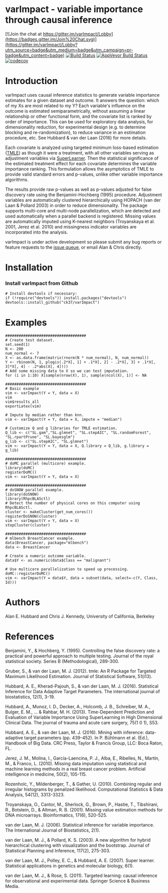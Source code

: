 # varImpact - variable importance through causal inference

[![Join the chat at https://gitter.im/varImpact/Lobby](https://badges.gitter.im/Join%20Chat.svg)](https://gitter.im/varImpact/Lobby?utm_source=badge&utm_medium=badge&utm_campaign=pr-badge&utm_content=badge)
[![Build Status](https://travis-ci.org/ck37/varImpact.svg?branch=master)](https://travis-ci.org/ck37/varImpact)
[![AppVeyor Build Status](https://ci.appveyor.com/api/projects/status/github/ck37/varImpact?branch=master&svg=true)](https://ci.appveyor.com/project/ck37/varImpact)
[![codecov](https://codecov.io/gh/ck37/varImpact/branch/master/graph/badge.svg)](https://codecov.io/gh/ck37/varImpact)

# Introduction

varImpact uses causal inference statistics to generate variable importance estimates for a given dataset and outcome. It answers the question: which of my Xs are most related to my Y? Each variable's influence on the outcome is estimated semiparametrically, without assuming a linear relationship or other functional form, and the covariate list is ranked by order of importance. This can be used for exploratory data analysis, for dimensionality reduction, for experimental design (e.g. to determine blocking and re-randomization), to reduce variance in an estimation procedure, etc. See Hubbard & van der Laan (2016) for more details.

Each covariate is analyzed using targeted minimum loss-based estimation ([TMLE](https://cran.r-project.org/web/packages/tmle/index.html)) as though it were a treatment, with all other variables serving as adjustment variables via [SuperLearner](https://github.com/ecpolley/SuperLearner). Then the statistical significance of the estimated treatment effect for each covariate determines the variable importance ranking. This formulation allows the asymptotics of TMLE to provide valid standard errors and p-values, unlike other variable importance algorithms.

The results provide raw p-values as well as p-values adjusted for false discovery rate using the Benjamini-Hochberg (1995) procedure. Adjustment variables are automatically clustered hierarchically using HOPACH (van der Laan & Pollard 2003) in order to reduce dimensionality.  The package supports multi-core and multi-node parallelization, which are detected and used automatically when a parallel backend is registered. Missing values are automatically imputed using K-nearest neighbors (Troyanskaya et al. 2001, Jerez et al. 2010) and missingness indicator variables are incorporated into the analysis.

varImpact is under active development so please submit any bug reports or feature requests to the [issue queue](https://github.com/ck37/varImpact/issues), or email Alan & Chris directly.

# Installation

### Install varImpact from Github

```{r}
# Install devtools if necessary:
if (!require("devtools")) install.packages("devtools")
devtools::install_github("ck37/varImpact")
```

# Examples

```{r}
####################################
# Create test dataset.
set.seed(1)
N <- 200
num_normal <- 7
X <- as.data.frame(matrix(rnorm(N * num_normal), N, num_normal))
Y <- rbinom(N, 1, plogis(.2*X[, 1] + .1*X[, 2] - .2*X[, 3] + .1*X[, 3]*X[, 4] - .2*abs(X[, 4])))
# Add some missing data to X so we can test imputation.
for (i in 1:10) X[sample(nrow(X), 1), sample(ncol(X), 1)] <- NA

####################################
# Basic example
vim <- varImpact(Y = Y, data = X)
vim
vim$results_all
exportLatex(vim)

# Impute by median rather than knn.
vim <- varImpact(Y = Y, data = X, impute = "median")

# Customize Q and g libraries for TMLE estimation.
Q_lib <- c("SL.gam","SL.glmnet", "SL.stepAIC", "SL.randomForest", "SL.rpartPrune", "SL.bayesglm")
g_lib <- c("SL.stepAIC", "SL.glmnet")
vim <- varImpact(Y = Y, data = X, Q.library = Q_lib, g.library = g_lib)

####################################
# doMC parallel (multicore) example.
library(doMC)
registerDoMC()
vim <- varImpact(Y = Y, data = X)

####################################
# doSNOW parallel example.
library(doSNOW)
library(RhpcBLASctl)
# Detect the number of physical cores on this computer using RhpcBLASctl.
cluster <- makeCluster(get_num_cores())
registerDoSNOW(cluster)
vim <- varImpact(Y = Y, data = X)
stopCluster(cluster)

####################################
# mlbench BreastCancer example.
data(BreastCancer, package="mlbench")
data <- BreastCancer

# Create a numeric outcome variable.
data$Y <- as.numeric(data$Class == "malignant")

# Use multicore parallelization to speed up processing.
doMC::registerDoMC()
vim <- varImpact(Y = data$Y, data = subset(data, select=-c(Y, Class, Id)))

```

# Authors

Alan E. Hubbard and Chris J. Kennedy, University of California, Berkeley

# References

Benjamini, Y., & Hochberg, Y. (1995). Controlling the false discovery rate: a practical and powerful approach to multiple testing. Journal of the royal statistical society. Series B (Methodological), 289-300.

Gruber, S., & van der Laan, M. J. (2012). tmle: An R Package for Targeted Maximum Likelihood Estimation. Journal of Statistical Software, 51(i13).

Hubbard, A. E., Kherad-Pajouh, S., & van der Laan, M. J. (2016). Statistical Inference for Data Adaptive Target Parameters. The international journal of biostatistics, 12(1), 3-19.

Hubbard, A., Munoz, I. D., Decker, A., Holcomb, J. B., Schreiber, M. A., Bulger, E. M., ... & Rahbar, M. H. (2013). Time-Dependent Prediction and Evaluation of Variable Importance Using SuperLearning in High Dimensional Clinical Data. The journal of trauma and acute care surgery, 75(1 0 1), S53.

Hubbard, A. E., & van der Laan, M. J. (2016). Mining with inference: data-adaptive target parameters (pp. 439-452). In P. Bühlmann et al. (Ed.), Handbook of Big Data. CRC Press, Taylor & Francis Group, LLC: Boca Raton, FL.

Jerez, J. M., Molina, I., García-Laencina, P. J., Alba, E., Ribelles, N., Martín, M., & Franco, L. (2010). Missing data imputation using statistical and machine learning methods in a real breast cancer problem. Artificial intelligence in medicine, 50(2), 105-115.

Rozenholc, Y., Mildenberger, T., & Gather, U. (2010). Combining regular and irregular histograms by penalized likelihood. Computational Statistics & Data Analysis, 54(12), 3313-3323.

Troyanskaya, O., Cantor, M., Sherlock, G., Brown, P., Hastie, T., Tibshirani, R., Botstein, D., & Altman, R. B. (2001). Missing value estimation methods for DNA microarrays. Bioinformatics, 17(6), 520-525.

van der Laan, M. J. (2006). Statistical inference for variable importance. The International Journal of Biostatistics, 2(1).

van der Laan, M. J., & Pollard, K. S. (2003). A new algorithm for hybrid hierarchical clustering with visualization and the bootstrap. Journal of Statistical Planning and Inference, 117(2), 275-303.

van der Laan, M. J., Polley, E. C., & Hubbard, A. E. (2007). Super learner. Statistical applications in genetics and molecular biology, 6(1).

van der Laan, M. J., & Rose, S. (2011). Targeted learning: causal inference for observational and experimental data. Springer Science & Business Media.
